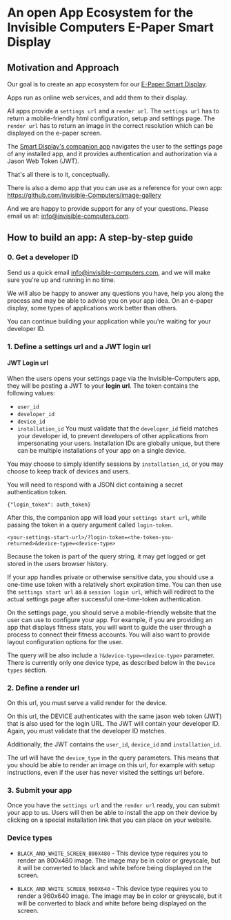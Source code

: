 # An open App Ecosystem for the Invisible Computers E-Paper Smart Display

## Motivation and Approach

Our goal is to create an app ecosystem for our [E-Paper Smart Display](https://shop.invisible-computers.com/products/invisible-calendar).

Apps run as online web services, and add them to their display.


All apps provide a `settings url` and a `render url`. The `settings url` has to return a mobile-friendly 
html configuration, setup and settings page. The `render url` has to return an image in the correct resolution
which can be displayed on the e-paper screen.

The [Smart Display's companion app](https://www.invisible-computers.com/invisible-calendar/manual.html) navigates the user
to the settings page of any installed app, and it provides authentication and authorization via a Jason Web Token (JWT).

That's all there is to it, conceptually.

There is also a demo app that you can use as a reference for your own app: https://github.com/Invisible-Computers/image-gallery

And we are happy to provide support for any of your questions. Please email us at: info@invisible-computers.com.

## How to build an app: A step-by-step guide

### 0. Get a developer ID

Send us a quick email info@invisible-computers.com, and we will make sure you're up and running in no time.

We will also be happy to answer any questions you have, help you along the process and may be able to advise you on your app idea. 
On an e-paper display, some types of applications work better than others. 

You can continue building your application while you're waiting for your developer ID.


### 1. Define a settings url and a JWT login url

#### JWT Login url

When the users opens your settings page via the Invisible-Computers app, they will be posting a JWT to your **login url**.
The token contains the following values:
* `user_id`
* `developer_id`
* `device_id`
* `installation_id`
You must validate that the `developer_id` field matches your developer id, to prevent developers of other
applications from impersonating your users. 
Installation IDs are globally unique, but there can be multiple installations of your app on a single device.

You may choose to simply identify sessions by `installation_id`, or you may choose to keep track of devices and users.

You will need to respond with a JSON dict containing a secret authentication token. 

```{"login_token": auth_token}```


After this, the companion app will load your `settings start url`, while passing the token in a query argument called `login-token`.

```<your-settings-start-url>/?login-token=<the-token-you-returned>&device-type=<device-type>```

Because the token is part of the query string, it may get logged or get stored in the users browser history.

If your app handles private or otherwise sensitive data, you should use a one-time use token with a relatively 
short expiration time. You can then use the `settings start url` as a `session login url`, 
which will redirect to the actual settings page after successful one-time-token authentication.

On the settings page, you should serve a mobile-friendly website that the user can use to configure your app.
For example, if you are providing an app that displays fitness stats, you will want to guide the user through a process
to connect their fitness accounts. You will also want to provide layout configuration options for the user. 

The query will be also include a  `?&device-type=<device-type>` parameter. There is currently only
one device type, as described below in the `Device types` section.

### 2. Define a render url

On this url, you must serve a valid render for the device. 

On this url, the DEVICE authenticates with the same jason web token (JWT) that is also used for the login URL.
The JWT will contain your developer ID. Again, you must validate that the developer ID matches.

Additionally, the JWT  contains the `user_id`, `device_id` and `installation_id`.


The url will have the `device_type` in the query parameters. 
This means that you should be able to render an image on this url, for example
with setup instructions, even if the user has never visited the settings url before. 

### 3. Submit your app

Once you have the `settings url` and the `render url` ready, you can submit your app to us.
Users will then be able to install the app on their device by clicking on a
special installation link that you can place on your website. 




### Device types


* `BLACK_AND_WHITE_SCREEN_800X480` - This device type requires you to render an 800x480 image. The image may be in color or greyscale, but it will be converted to black and white before being displayed on the screen.

* `BLACK_AND_WHITE_SCREEN_960X640` - This device type requires you to render a 960x640 image. The image may be in color or greyscale, but it will be converted to black and white before being displayed on the screen.


